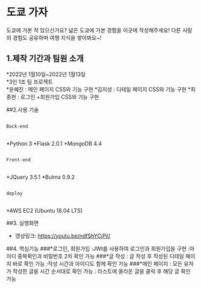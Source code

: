 # 도쿄 가자
도쿄에 가본 적 있으신가요? 넓은 도쿄에 가본 경험을 이곳에 작성해주세요! 
다른 사람의 경험도 공유하며 여행 지식을 쌓아봐요~!

## 1.제작 기간과 팀원 소개

*2022년 1월10일~2022년 1월13일   
*3인 1조 팀 프로젝트   
 *윤혜진 : 메인 페이지 CSS와 기능 구현
 *김지성 : 디테일 페이지 CSS와 기능 구현
 *최종현 : 로그인 +회원가입 CSS와 기능 구현



##2.사용 기술
<pre>
<code>
Back-end
</code>
</pre>
*Python 3
*Flask 2.0.1
*MongoDB 4.4
<pre>
<code>
Front-end
</code>
</pre>
*JQuery 3.5.1
*Bulma 0.9.2
<pre>
<code>
deploy
</code>
</pre>
*AWS EC2 (Ubuntu 18.04 LTS)

##3. 실행화면
* 영상링크: <https://youtu.be/ndfShYCjPiI/>

##4. 핵심기능
###*로그인, 회원가임
    :JWt를 사용하여 로그인과 회원가입을 구현
    :아이디 중복확인과 비밀번호 2차 확인 가능
###*글 작성
    : 글 작성 후 작성된 디테일 페이지 바로 확인 가능
    :작성 시간과 아이디도 함께 확인 가능
###*메인 페이지
    : 모든 유저가 작성한 글을 시간 순서대로 확인 가능
    : 라스트에 올라온 글을 클릭 후 해당 글 확인 가능
